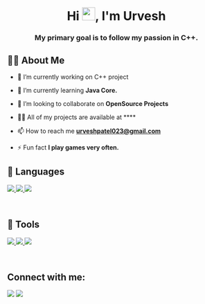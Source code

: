 <h1 align="center">Hi <img src="https://raw.githubusercontent.com/MartinHeinz/MartinHeinz/master/wave.gif" width="30px">, I'm Urvesh</h1>
<h3 align="center">My primary goal is to follow my passion in C++.</h3>


## 🙋‍♂️ About Me

- 🔭 I’m currently working on C++ project

- 🌱 I’m currently learning **Java Core.**

- 👯 I’m looking to collaborate on **OpenSource Projects**

- 👨‍💻 All of my projects are available at ****

- 📫 How to reach me **urveshpatel023@gmail.com**

- ⚡ Fun fact **I play games very often.**

## 🚀 Languages 

<p align="left"> 
    <a href="https://www.w3.org/html/" target="_blank"> <img src="https://img.icons8.com/color/48/000000/html-5.png"/> </a> 
    <a href="https://www.w3schools.com/css/" target="_blank"> <img src="https://img.icons8.com/color/48/000000/css3.png"/> </a> 
    <a href="https://getbootstrap.com" target="_blank"> <img src="https://img.icons8.com/color/48/000000/bootstrap.png"/> </a>  
</p>
<br/>

## 🚀 Tools

<p align="left">
    <a href="https://www.jetbrains.com/pycharm/" target="_blank"> <img src="https://img.icons8.com/color/50/000000/pycharm.png"/> </a>
    <a href="https://www.sublimetext.com/" target="_blank"> <img src="https://img.icons8.com/fluent/48/000000/sublime-text.png"/> </a>
    <a href="https://visualstudio.microsoft.com/" target="_blank"> <img src="https://img.icons8.com/color/48/000000/visual-studio.png"/></a>
</p>    
<br/>

## Connect with me:
<p align="left">

<a href = "https://www.linkedin.com/in/urvesh2510/"><img src="https://img.icons8.com/fluent/48/000000/linkedin.png"/></a>
<a href = "https://www.instagram.com/_urvesh.patel/"><img src="https://img.icons8.com/fluent/48/000000/instagram-new.png"/></a>

</p>

